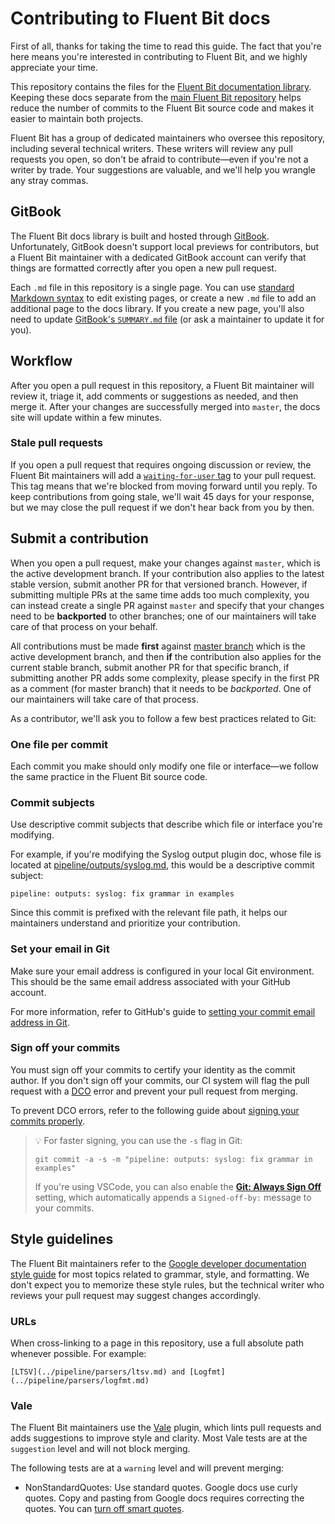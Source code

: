 # Contributing to Fluent Bit docs

First of all, thanks for taking the time to read this guide. The fact that you're
here means you're interested in contributing to Fluent Bit, and we highly appreciate
your time.

This repository contains the files for the
[Fluent Bit documentation library](https://docs.fluentbit.io/). Keeping these docs
separate from the [main Fluent Bit repository](https://github.com/fluent/fluent-bit)
helps reduce the number of commits to the Fluent Bit source code and makes it
easier to maintain both projects.

Fluent Bit has a group of dedicated maintainers who oversee this repository,
including several technical writers. These writers will review any pull requests
you open, so don't be afraid to contribute—even if you're not a writer by trade.
Your suggestions are valuable, and we'll help you wrangle any stray commas.

## GitBook

The Fluent Bit docs library is built and hosted through
[GitBook](https://docs.gitbook.com/). Unfortunately, GitBook doesn't support
local previews for contributors, but a Fluent Bit maintainer with a dedicated GitBook
account can verify that things are formatted correctly after you open a new pull
request.

Each `.md` file in this repository is a single page. You can use
[standard Markdown syntax](https://docs.gitbook.com/content-editor/editing-content/markdown)
to edit existing pages, or create a new `.md` file to add an additional page to
the docs library. If you create a new page, you'll also need to update
[GitBook's `SUMMARY.md` file](https://docs.gitbook.com/integrations/git-sync/content-configuration#structure)
(or ask a maintainer to update it for you).

## Workflow

After you open a pull request in this repository, a Fluent Bit maintainer will review
it, triage it, add comments or suggestions as needed, and then merge it. After
your changes are successfully merged into `master`, the docs site will update
within a few minutes.

### Stale pull requests

If you open a pull request that requires ongoing discussion or review, the
Fluent Bit maintainers will add a [`waiting-for-user` tag](#tags) to your pull
request. This tag means that we're blocked from moving forward until you reply.
To keep contributions from going stale, we'll wait 45 days for your response,
but we may close the pull request if we don't hear back from you by then.

## Submit a contribution

When you open a pull request, make your changes against `master`, which is the
active development branch. If your contribution also applies to the latest
stable version, submit another PR for that versioned branch. However, if
submitting multiple PRs at the same time adds too much complexity, you can instead
create a single PR against `master` and specify that your changes need to be
**backported** to other branches; one of our maintainers will take care of that
process on your behalf.

All contributions must be made **first** against [master branch](https://github.com/fluent/fluent-bit-docs/tree/master) which is the active development branch, and then **if** the contribution also applies for the current stable branch, submit another PR for that specific branch, if submitting another PR adds some complexity, please specify in the first PR as a comment (for master branch) that it needs to be *backported*. One of our maintainers will take care of that process.

As a contributor, we'll ask you to follow a few best practices related to Git:

### One file per commit

Each commit you make should only modify one file or interface—we follow the same
practice in the Fluent Bit source code.

### Commit subjects

Use descriptive commit subjects that describe which file or interface you're
modifying.

For example, if you're modifying the Syslog output plugin doc, whose file is
located at [pipeline/outputs/syslog.md](https://github.com/fluent/fluent-bit-docs/blob/master/pipeline/outputs/syslog.md), this would be a descriptive commit subject:

`pipeline: outputs: syslog: fix grammar in examples`

Since this commit is prefixed with the relevant file path, it helps our maintainers
understand and prioritize your contribution.

### Set your email in Git

Make sure your email address is configured in your local Git environment. This
should be the same email address associated with your GitHub account.

For more information, refer to GitHub's guide to
[setting your commit email address in Git](https://docs.github.com/en/account-and-profile/setting-up-and-managing-your-personal-account-on-github/managing-email-preferences/setting-your-commit-email-address#setting-your-commit-email-address-in-git).

### Sign off your commits

You must sign off your commits to certify your identity as the commit author. If
you don't sign off your commits, our CI system will flag the pull request with a
[DCO](https://github.com/src-d/guide/blob/master/developer-community/fix-DCO.md)
error and prevent your pull request from merging.

To prevent DCO errors, refer to the following guide about
[signing your commits properly](https://github.com/src-d/guide/blob/master/developer-community/fix-DCO.md).

> :bulb: For faster signing, you can use the `-s` flag in Git:
>
> `git commit -a -s -m "pipeline: outputs: syslog: fix grammar in examples"`
>
> If you're using VSCode, you can also enable the
> [**Git: Always Sign Off**](https://github.com/microsoft/vscode/issues/83096#issuecomment-545350047)
> setting, which automatically appends a `Signed-off-by:` message to your commits.

## Style guidelines

The Fluent Bit maintainers refer to the
[Google developer documentation style guide](https://developers.google.com/style)
for most topics related to grammar, style, and formatting. We don't expect you
to memorize these style rules, but the technical writer who reviews your pull
request may suggest changes accordingly.

### URLs

When cross-linking to a page in this repository, use a full absolute path whenever
possible. For example:

```text
[LTSV](../pipeline/parsers/ltsv.md) and [Logfmt](../pipeline/parsers/logfmt.md)
```

### Vale

The Fluent Bit maintainers use the [Vale](https://vale.sh/docs/) plugin, which lints
pull requests and adds suggestions to improve style and clarity. Most Vale tests are
at the `suggestion` level and will not block merging.

The following tests are at a `warning` level and will prevent merging:

- NonStandardQuotes: Use standard quotes. Google docs use curly quotes. Copy and
  pasting from Google docs requires correcting the quotes. You can
  [turn off smart quotes](https://support.google.com/docs/thread/217182974/can-i-turn-smart-quotes-off-in-a-google-doc?hl=en).

